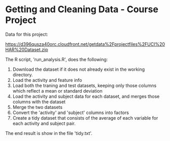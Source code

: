 # Getting and Cleaning Data - Course Project

Data for this project:

https://d396qusza40orc.cloudfront.net/getdata%2Fprojectfiles%2FUCI%20HAR%20Dataset.zip

The R script, 'run_analysis.R', does the following:

1. Download the dataset if it does not already exist in the working directory.
2. Load the activity and feature info
3. Load both the traning and test datasets, keeping only those columns which
   reflect a mean or standard deviation
4. Load the activity and subject data for each dataset, and merges those
   columns with the dataset
5. Merge the two datasets
6. Convert the 'activity' and 'subject' columns into factors
7. Create a tidy dataset that consists of the average of each variable for each
   activity and subject pair.

The end result is show in the file 'tidy.txt'.

